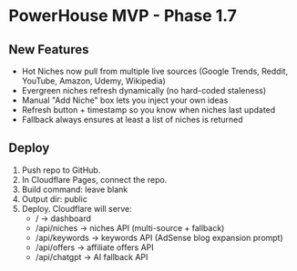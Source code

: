 # PowerHouse MVP - Phase 1.7

## New Features
- Hot Niches now pull from multiple live sources (Google Trends, Reddit, YouTube, Amazon, Udemy, Wikipedia)
- Evergreen niches refresh dynamically (no hard-coded staleness)
- Manual "Add Niche" box lets you inject your own ideas
- Refresh button + timestamp so you know when niches last updated
- Fallback always ensures at least a list of niches is returned

## Deploy
1. Push repo to GitHub.
2. In Cloudflare Pages, connect the repo.
3. Build command: leave blank
4. Output dir: public
5. Deploy. Cloudflare will serve:
   - / → dashboard
   - /api/niches → niches API (multi-source + fallback)
   - /api/keywords → keywords API (AdSense blog expansion prompt)
   - /api/offers → affiliate offers API
   - /api/chatgpt → AI fallback API

